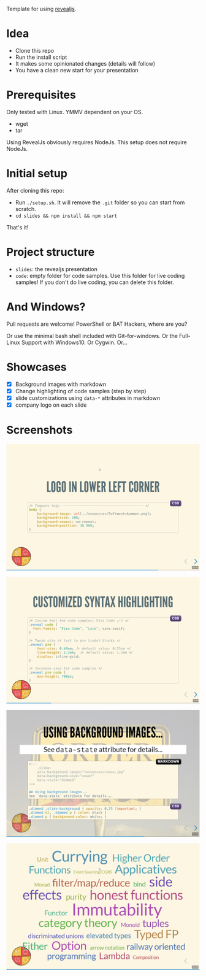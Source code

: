 Template for using [revealjs](https://github.com/hakimel/reveal.js).

# Idea

- Clone this repo
- Run the install script
- It makes some opinionated changes (details will follow)
- You have a clean new start for your presentation

# Prerequisites

Only tested with Linux. YMMV dependent on your OS.

- wget
- tar

Using RevealJs obviously requires NodeJs. This setup does not require NodeJs.

# Initial setup 

After cloning this repo:

- Run `./setup.sh`. It will remove the `.git` folder so you can start from scratch.
- `cd slides && npm install && npm start`

That's it!

# Project structure

- `slides`: the revealjs presentation
- `code`: empty folder for code samples. Use this folder for live coding samples! If you don't do live coding, you can delete this folder.

# And Windows?

Pull requests are welcome! PowerShell or BAT Hackers, where are you?

Or use the minimal bash shell included with Git-for-windows. Or the Full-Linux Support with Windows10. Or Cygwin. Or...

# Showcases

- [x] Background images with markdown
- [x] Change highlighting of code samples (step by step)
- [x] slide customizations using `data-*` attributes in markdown
- [x] company logo on each slide

# Screenshots

![company logo](screenshots/company-logo.png)

![code syntax highlighting](screenshots/code-syntax-highlighting.png)

![backround image](screenshots/background-images.png)

![tagcloud](screenshots/tagcloud.png)